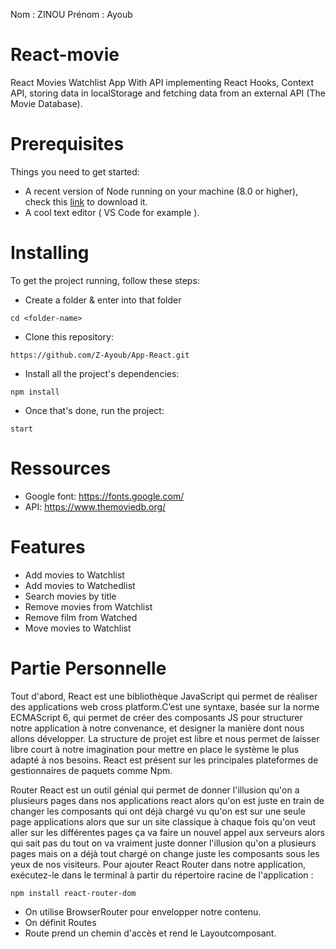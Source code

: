 Nom : ZINOU 
Prénom : Ayoub


# React-movie

React Movies Watchlist App With API implementing React Hooks, Context API, storing data in localStorage and fetching data from an external API (The Movie Database).

# Prerequisites

Things you need to get started:

- A recent version of Node running on your machine (8.0 or higher), check this [link](https://nodejs.org/en/) to download it.
- A cool text editor ( VS Code for example ).

# Installing 

To get the project running, follow these steps:

- Create a folder & enter into that folder
```
cd <folder-name> 
```
- Clone this repository:
```
https://github.com/Z-Ayoub/App-React.git
```
- Install all the project's dependencies:
```
npm install
```
- Once that's done, run the project:
```
start
```
# Ressources 

- Google font: https://fonts.google.com/
- API: https://www.themoviedb.org/

# Features

- Add movies to Watchlist
- Add movies to Watchedlist 
- Search movies by title
- Remove movies from Watchlist
- Remove film from Watched
- Move movies to Watchlist

# Partie Personnelle 

Tout d'abord, React est une bibliothèque JavaScript qui permet de réaliser des applications web cross platform.C’est une syntaxe, basée sur la norme ECMAScript 6,
qui permet de créer des composants JS pour structurer notre application à notre convenance, et designer la manière dont nous allons développer. La structure de projet
est libre et nous permet de laisser libre court à notre imagination pour mettre en place le système le plus adapté à nos besoins. React est présent sur les principales 
plateformes de gestionnaires de paquets comme Npm.

Router React est un outil génial qui permet de donner l'illusion qu'on a plusieurs pages dans nos applications react alors qu'on est  juste en train de changer les 
composants qui ont déjà chargé vu qu'on est sur une seule page applications alors que sur un site classique à chaque fois qu'on veut aller sur les différentes pages 
ça va faire un nouvel appel aux serveurs alors qui sait pas du tout on va vraiment juste donner l'illusion qu'on a plusieurs pages mais on a déjà tout chargé on change
juste les composants sous les yeux de nos visiteurs. Pour ajouter React Router dans notre application, exécutez-le dans le terminal à partir du répertoire racine de 
l'application :
```
npm install react-router-dom
```
* On utilise BrowserRouter pour envelopper notre contenu.
* On définit Routes
* Route prend un chemin d'accès et rend le Layoutcomposant.


